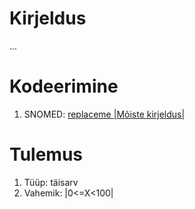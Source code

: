 <h1>Kirjeldus</h1><p>...</p><h1>Kodeerimine</h1><ol><li data-list="bullet"><span class="ql-ui" contenteditable="false"></span>SNOMED: <a href="about:blank" rel="noopener noreferrer" target="_blank">replaceme |Mõiste kirjeldus|</a></li></ol><h1>Tulemus</h1><ol><li data-list="bullet"><span class="ql-ui" contenteditable="false"></span>Tüüp: täisarv</li><li data-list="bullet"><span class="ql-ui" contenteditable="false"></span>Vahemik: |0&lt;=X&lt;100|</li></ol>
